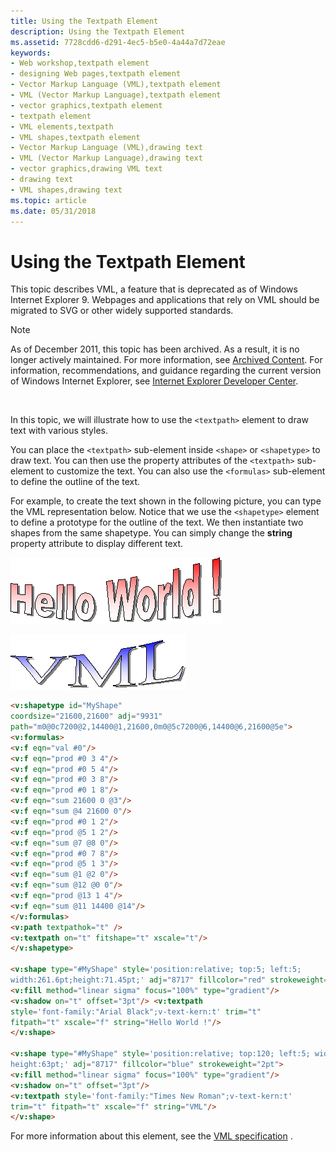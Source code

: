 ```yaml
---
title: Using the Textpath Element
description: Using the Textpath Element
ms.assetid: 7728cdd6-d291-4ec5-b5e0-4a44a7d72eae
keywords:
- Web workshop,textpath element
- designing Web pages,textpath element
- Vector Markup Language (VML),textpath element
- VML (Vector Markup Language),textpath element
- vector graphics,textpath element
- textpath element
- VML elements,textpath
- VML shapes,textpath element
- Vector Markup Language (VML),drawing text
- VML (Vector Markup Language),drawing text
- vector graphics,drawing VML text
- drawing text
- VML shapes,drawing text
ms.topic: article
ms.date: 05/31/2018
---
```


# Using the Textpath Element

This topic describes VML, a feature that is deprecated as of Windows Internet Explorer 9. Webpages and applications that rely on VML should be migrated to SVG or other widely supported standards.

> [!Note]  
> As of December 2011, this topic has been archived. As a result, it is no longer actively maintained. For more information, see [Archived Content](https://docs.microsoft.com/previous-versions/windows/internet-explorer/ie-developer/). For information, recommendations, and guidance regarding the current version of Windows Internet Explorer, see [Internet Explorer Developer Center](https://msdn.microsoft.com/ie/).

 

In this topic, we will illustrate how to use the `<textpath>` element to draw text with various styles.

You can place the `<textpath>` sub-element inside `<shape>` or `<shapetype>` to draw text. You can then use the property attributes of the `<textpath>` sub-element to customize the text. You can also use the `<formulas>` sub-element to define the outline of the text.

For example, to create the text shown in the following picture, you can type the VML representation below. Notice that we use the `<shapetype>` element to define a prototype for the outline of the text. We then instantiate two shapes from the same shapetype. You can simply change the **string** property attribute to display different text.

![shape1\-1.gif (4898 bytes)](images/shape1-1t.gif)

![shape1\-2.gif (2789 bytes)](images/shape1-2t.gif)


```HTML
<v:shapetype id="MyShape"
coordsize="21600,21600" adj="9931"
path="m0@0c7200@2,14400@1,21600,0m0@5c7200@6,14400@6,21600@5e">
<v:formulas>
<v:f eqn="val #0"/>
<v:f eqn="prod #0 3 4"/>
<v:f eqn="prod #0 5 4"/>
<v:f eqn="prod #0 3 8"/>
<v:f eqn="prod #0 1 8"/>
<v:f eqn="sum 21600 0 @3"/>
<v:f eqn="sum @4 21600 0"/>
<v:f eqn="prod #0 1 2"/>
<v:f eqn="prod @5 1 2"/>
<v:f eqn="sum @7 @8 0"/>
<v:f eqn="prod #0 7 8"/>
<v:f eqn="prod @5 1 3"/>
<v:f eqn="sum @1 @2 0"/>
<v:f eqn="sum @12 @0 0"/>
<v:f eqn="prod @13 1 4"/>
<v:f eqn="sum @11 14400 @14"/>
</v:formulas>
<v:path textpathok="t" />
<v:textpath on="t" fitshape="t" xscale="t"/>
</v:shapetype>

<v:shape type="#MyShape" style='position:relative; top:5; left:5;
width:261.6pt;height:71.45pt;' adj="8717" fillcolor="red" strokeweight="1pt">
<v:fill method="linear sigma" focus="100%" type="gradient"/>
<v:shadow on="t" offset="3pt"/> <v:textpath
style='font-family:"Arial Black";v-text-kern:t' trim="t"
fitpath="t" xscale="f" string="Hello World !"/>
</v:shape>

<v:shape type="#MyShape" style='position:relative; top:120; left:5; width:207pt;
height:63pt;' adj="8717" fillcolor="blue" strokeweight="2pt">
<v:fill method="linear sigma" focus="100%" type="gradient"/>
<v:shadow on="t" offset="3pt"/>
<v:textpath style='font-family:"Times New Roman";v-text-kern:t'
trim="t" fitpath="t" xscale="f" string="VML"/>
</v:shape>
```





For more information about this element, see the [VML specification](https://www.w3.org/TR/NOTE-VML#-toc416858398) .

 

 




